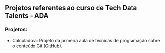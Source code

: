 ## Projetos referentes ao curso de Tech Data Talents - ADA

### Projetos:
 
- Calculadora: Projeto da primeira aula de técnicas de programação sobre o conteúdo Git (GitHub).
